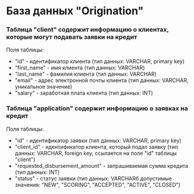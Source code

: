 # База данных "Origination"

### Таблица "client" содержит информацию о клиентах, которые могут подавать заявки на кредит

Поля таблицы:
- "id" - идентификатор клиента (тип данных: VARCHAR, primary key)
- "first_name" - имя клиента (тип данных: VARCHAR)
- "last_name" - фамилия клиента (тип данных: VARCHAR)
- "email" - адрес электронной почты клиента (тип данных: VARCHAR, уникальное значение)
- "salary" - заработная плата клиента (тип данных: INT)

### Таблица "application" содержит информацию о заявках на кредит

Поля таблицы:
- "id" - идентификатор заявки (тип данных: VARCHAR, primary key)
- "client_id" - идентификатор клиента, который подал заявку (тип данных: VARCHAR, foreign key, ссылается на поле "id" таблицы "client")
- "requested_disbursement_amount" - запрашиваемая сумма кредита (тип данных: INT)
- "status" - статус заявки (тип данных: VARCHARб допустимые значения: "NEW", "SCORING", "ACCEPTED", "ACTIVE", "CLOSED")

